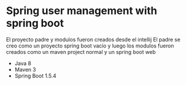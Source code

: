 # Spring user management with spring boot

El proyecto padre y modulos fueron creados desde el intellij
El padre se creo como un proyecto spring boot vacío y luego los modulos
fueron creados como un maven project normal y un spring boot web

- Java 8
- Maven 3
- Spring Boot 1.5.4

